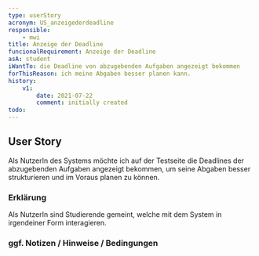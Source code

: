 ```yaml
---
type: userStory
acronym: US_anzeigederdeadline
responsible:
    - mwi
title: Anzeige der Deadline
funcionalRequirement: Anzeige der Deadline
asA: student
iWantTo: die Deadline von abzugebenden Aufgaben angezeigt bekommen
forThisReason: ich meine Abgaben besser planen kann.
history:
    v1:
        date: 2021-07-22
        comment: initially created
todo:
---
```


## User Story

Als NutzerIn des Systems möchte ich auf der Testseite die Deadlines der abzugebenden Aufgaben angezeigt bekommen, um seine
Abgaben besser strukturieren und im Voraus planen zu können.

### Erklärung

Als NutzerIn sind Studierende gemeint, welche mit dem System in irgendeiner Form interagieren.

### ggf. Notizen / Hinweise / Bedingungen
